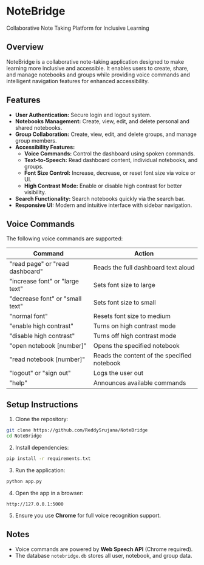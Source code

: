 
# NoteBridge
Collaborative Note Taking Platform for Inclusive Learning

## Overview
NoteBridge is a collaborative note-taking application designed to make learning more inclusive and accessible. It enables users to create, share, and manage notebooks and groups while providing voice commands and intelligent navigation features for enhanced accessibility.

## Features

- **User Authentication:** Secure login and logout system.
- **Notebooks Management:** Create, view, edit, and delete personal and shared notebooks.
- **Group Collaboration:** Create, view, edit, and delete groups, and manage group members.
- **Accessibility Features:**
  - **Voice Commands:** Control the dashboard using spoken commands.
  - **Text-to-Speech:** Read dashboard content, individual notebooks, and groups.
  - **Font Size Control:** Increase, decrease, or reset font size via voice or UI.
  - **High Contrast Mode:** Enable or disable high contrast for better visibility.
- **Search Functionality:** Search notebooks quickly via the search bar.
- **Responsive UI:** Modern and intuitive interface with sidebar navigation.

## Voice Commands

The following voice commands are supported:

| Command | Action |
|---------|--------|
| "read page" or "read dashboard" | Reads the full dashboard text aloud |
| "increase font" or "large text" | Sets font size to large |
| "decrease font" or "small text" | Sets font size to small |
| "normal font" | Resets font size to medium |
| "enable high contrast" | Turns on high contrast mode |
| "disable high contrast" | Turns off high contrast mode |
| "open notebook [number]" | Opens the specified notebook |
| "read notebook [number]" | Reads the content of the specified notebook |
| "logout" or "sign out" | Logs the user out |
| "help" | Announces available commands |


## Setup Instructions

1. Clone the repository:

```bash
git clone https://github.com/ReddySrujana/NoteBridge
cd NoteBridge
````

2. Install dependencies:

```bash
pip install -r requirements.txt
```

3. Run the application:

```bash
python app.py
```

4. Open the app in a browser:

```
http://127.0.0.1:5000
```

5. Ensure you use **Chrome** for full voice recognition support.


## Notes

* Voice commands are powered by **Web Speech API** (Chrome required).
* The database `notebridge.db` stores all user, notebook, and group data.
